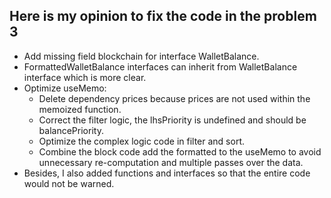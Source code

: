 ## Here is my opinion to fix the code in the problem 3

-   Add missing field blockchain for interface WalletBalance.
-   FormattedWalletBalance interfaces can inherit from WalletBalance interface which is more clear.
-   Optimize useMemo:
    -   Delete dependency prices because prices are not used within the memoized function.
    -   Correct the filter logic, the lhsPriority is undefined and should be balancePriority.
    -   Optimize the complex logic code in filter and sort.
    -   Combine the block code add the formatted to the useMemo to avoid unnecessary re-computation and multiple passes over the data.
-   Besides, I also added functions and interfaces so that the entire code would not be warned.

